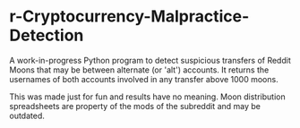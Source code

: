 # r-Cryptocurrency-Malpractice-Detection
A work-in-progress Python program to detect suspicious transfers of Reddit Moons that may be between alternate (or 'alt') accounts. It returns the usernames of both accounts involved in any transfer above 1000 moons. 

This was made just for fun and results have no meaning. Moon distribution spreadsheets are property of the mods of the subreddit and may be outdated.

